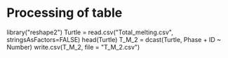 # Processing of table
library("reshape2")
Turtle = read.csv("Total_melting.csv", stringsAsFactors=FALSE)
head(Turtle)
T_M_2 = dcast(Turtle, Phase + ID ~ Number)
write.csv(T_M_2, file = "T_M_2.csv")
